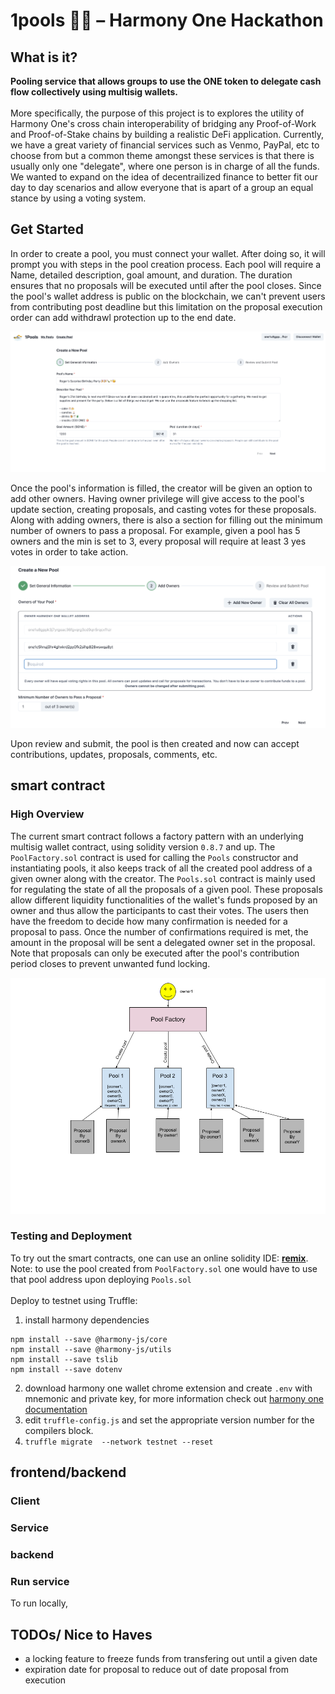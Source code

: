 # 1pools 🏊‍♂️ – Harmony One Hackathon 

## What is it?
**Pooling service that allows groups to use the ONE token to delegate cash flow collectively using multisig wallets.**
<br></br>
More specifically, the purpose of this project is to explores the utility of Harmony One's cross chain interoperability of bridging any Proof-of-Work and Proof-of-Stake chains by building a realistic DeFi application. Currently, we have a great variety of financial services such as Venmo, PayPal, etc to choose from but a common theme amongst these services is that there is usually only one "delegate", where one person is in charge of all the funds. We wanted to expand on the idea of decentrailized finance to better fit our day to day scenarios and allow everyone that is apart of a group an equal stance by using a voting system.

## Get Started 
In order to create a pool, you must connect your wallet. After doing so, it will prompt you with steps in the pool creation process. Each pool will require a Name, detailed description, goal amount, and duration. The duration ensures that no proposals will be executed until after the pool closes. Since the pool's wallet address is public on the blockchain, we can't prevent users from contributing post deadline but this limitation on the proposal execution order can add withdrawl protection up to the end date. 

![](/pics/createpool.png)

Once the pool's information is filled, the creator will be given an option to add other owners. Having owner privilege will give access to the pool's update section, creating proposals, and casting votes for these proposals. Along with adding owners, there is also a section for filling out the minimum number of owners to pass a proposal. For example, given a pool has 5 owners and the min is set to 3, every proposal will require at least 3 yes votes in order to take action. 

![](/pics/createpool2.png)

Upon review and submit, the pool is then created and now can accept contributions, updates, proposals, comments, etc. 


## smart contract
### High Overview
The current smart contract follows a factory pattern with an underlying multisig wallet contract, using solidity version `0.8.7` and up. The `PoolFactory.sol` contract is used for calling the `Pools` constructor and instantiating pools, it also keeps track of all the created pool address of a given owner along with the creator. The `Pools.sol` contract is mainly used for regulating the state of all the proposals of a given pool. These proposals allow different liquidity functionalities of the wallet's funds proposed by an owner and thus allow the participants to cast their votes. The users then have the freedom to decide how many confirmation is needed for a proposal to pass. Once the number of confirmations required is met, the amount in the proposal will be sent a delegated owner set in the proposal. Note that proposals can only be executed after the pool's contribution period closes to prevent unwanted fund locking.

![](/pics/diagram.png)

### Testing and Deployment 
To try out the smart contracts, one can use an online solidity IDE: [**remix**](https://remix.ethereum.org/). Note: to use the pool created from `PoolFactory.sol` one would have to use that pool address upon deploying `Pools.sol` 
<br></br>
Deploy to testnet using Truffle:
1. install harmony dependencies 
```
npm install --save @harmony-js/core
npm install --save @harmony-js/utils
npm install --save tslib
npm install --save dotenv
```
2. download harmony one wallet chrome extension and create `.env` with mnemonic and private key, for more information check out [harmony one documentation](https://docs.harmony.one/home/developers/deploying-on-harmony/truffle/setup)
3. edit `truffle-config.js` and set the appropriate version number for the compilers block. 
4. `truffle migrate  --network testnet --reset`

## frontend/backend
### Client

### Service

### backend

### Run service
To run locally,

## TODOs/ Nice to Haves
- a locking feature to freeze funds from transfering out until a given date 
- expiration date for proposal to reduce out of date proposal from execution 
